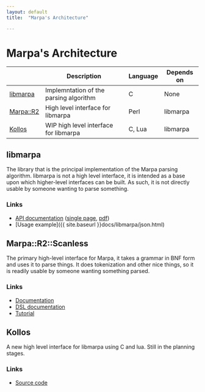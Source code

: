```yaml
---
layout: default
title:  "Marpa's Architecture"

---
```


# Marpa's Architecture

|                               | Description                            | Language | Depends on |
| ---                           | ---                                    | ---      | ---        |
| [libmarpa](#libmarpa)         | Implemntation of the parsing algorithm | C        | None       |
| [Marpa::R2](#marpar2scanless) | High level interface for libmarpa      | Perl     | libmarpa   |
| [Kollos](#kollos)             | WIP high level interface for libmarpa  | C, Lua   | libmarpa   |

## libmarpa
The library that is the principal implementation of the Marpa parsing
algorithm. libmarpa is not a high level interface, it is intended as a base
upon which higher-level interfaces can be built. As such, it is not directly
usable by someone wanting to parse something.

### Links
- [API documentation](http://jeffreykegler.github.com/Marpa-web-site/libmarpa_api/stable/index.html)
  ([single page](http://jeffreykegler.github.com/Marpa-web-site/libmarpa_api/stable/api_one_page.html),
   [pdf](https://docs.google.com/file/d/0B9_mR_M2zOc4ZkpJN0RaaGlkckU/edit?usp=sharing))
- [Usage example]({{ site.baseurl }}docs/libmarpa/json.html)

## Marpa::R2::Scanless
The primary high-level interface for Marpa, it takes a grammar in BNF form and
uses it to parse things. It does tokenization and other nice things, so it is
readily usable by someone wanting something parsed.

### Links
 - [Documentation](http://search.cpan.org/~jkegl/Marpa-R2-2.098000/pod/Scanless.pod)
 - [DSL documentation](http://search.cpan.org/~jkegl/Marpa-R2-2.098000/pod/Scanless/DSL.pod)
 - [Tutorial](http://marpa-guide.github.io/)

## Kollos
A new high level interface for libmarpa using C and lua. Still in the planning
stages.

### Links
  - [Source code](https://github.com/jeffreykegler/kollos/)
